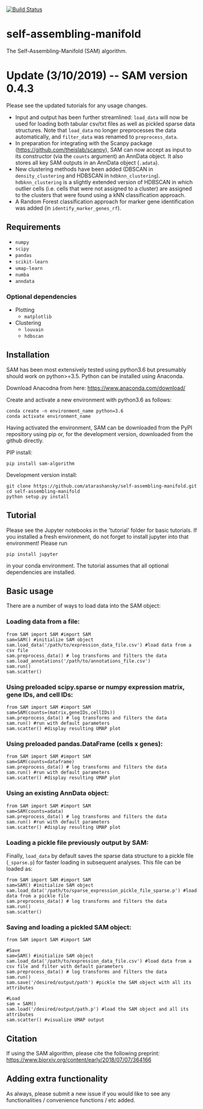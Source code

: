 [![Build Status](https://travis-ci.com/atarashansky/self-assembling-manifold.svg?branch=master)](https://travis-ci.com/atarashansky/self-assembling-manifold)

# self-assembling-manifold
The Self-Assembling-Manifold (SAM) algorithm.

# Update (3/10/2019) -- SAM version 0.4.3

Please see the updated tutorials for any usage changes.

- Input and output has been further streamlined: `load_data` will now be used for loading both tabular csv/txt files as well as pickled sparse data structures. Note that `load_data` no longer preprocesses the data automatically, and `filter_data` was renamed to `preprocess_data`.
- In preparation for integrating with the Scanpy package (https://github.com/theislab/scanpy), SAM can now accept as input to its constructor (via the `counts` argument) an AnnData object. It also stores all key SAM outputs in an AnnData object (`.adata`).
- New clustering methods have been added (DBSCAN in `density_clustering` and HDBSCAN in `hdbknn_clustering`). `hdbknn_clustering` is a slightly extended version of HDBSCAN in which outlier cells (i.e. cells that were not assigned to a cluster) are assigned to the clusters that were found using a kNN classification approach.
- A Random Forest classification approach for marker gene identification was added (in `identify_marker_genes_rf`).


## Requirements
 - `numpy`
 - `scipy`
 - `pandas`
 - `scikit-learn`
 - `umap-learn`
 - `numba`
 - `anndata`

### Optional dependencies
 - Plotting
   - `matplotlib`
 - Clustering
   - `louvain`
   - `hdbscan`

## Installation
SAM has been most extensively tested using python3.6 but presumably should work on python>=3.5. Python can be installed using Anaconda.

Download Anacodna from here:
    https://www.anaconda.com/download/

Create and activate a new environment with python3.6 as follows:
```
conda create -n environment_name python=3.6
conda activate environment_name
```

Having activated the environment, SAM can be downloaded from the PyPI repository using pip or, for the development version, downloaded from the github directly.

PIP install:
```
pip install sam-algorithm
```

Development version install:
```
git clone https://github.com/atarashansky/self-assembling-manifold.git
cd self-assembling-manifold
python setup.py install
```

## Tutorial
Please see the Jupyter notebooks in the 'tutorial' folder for basic tutorials. If you installed a fresh environment, do not forget to install jupyter into that environment! Please run
```
pip install jupyter
```
in your conda environment. The tutorial assumes that all optional dependencies are installed.

## Basic usage

There are a number of ways to load data into the SAM object:

### Loading data from a file:
```
from SAM import SAM #import SAM
sam=SAM() #initialize SAM object
sam.load_data('/path/to/expression_data_file.csv') #load data from a csv file
sam.preprocess_data() # log transforms and filters the data
sam.load_annotations('/path/to/annotations_file.csv')
sam.run()
sam.scatter()
```

### Using preloaded scipy.sparse or numpy expression matrix, gene IDs, and cell IDs:
```
from SAM import SAM #import SAM
sam=SAM(counts=(matrix,geneIDs,cellIDs))
sam.preprocess_data() # log transforms and filters the data
sam.run() #run with default parameters
sam.scatter() #display resulting UMAP plot
```
### Using preloaded pandas.DataFrame (cells x genes):
```
from SAM import SAM #import SAM
sam=SAM(counts=dataframe)
sam.preprocess_data() # log transforms and filters the data
sam.run() #run with default parameters
sam.scatter() #display resulting UMAP plot
```

### Using an existing AnnData object:
```
from SAM import SAM #import SAM
sam=SAM(counts=adata)
sam.preprocess_data() # log transforms and filters the data
sam.run() #run with default parameters
sam.scatter() #display resulting UMAP plot
```

### Loading a pickle file previously output by SAM: 

Finally, `load_data` by default saves the sparse data structure to a pickle file (`_sparse.p`) for faster loading in subsequent analyses. This file can be loaded as:

```
from SAM import SAM #import SAM
sam=SAM() #initialize SAM object
sam.load_data('/path/to/sparse_expression_pickle_file_sparse.p') #load data from a pickle file
sam.preprocess_data() # log transforms and filters the data
sam.run()
sam.scatter()
```

### Saving and loading a pickled SAM object:
```
from SAM import SAM #import SAM

#Save
sam=SAM() #initialize SAM object
sam.load_data('/path/to/expression_data_file.csv') #load data from a csv file and filter with default parameters
sam.preprocess_data() # log transforms and filters the data
sam.run()
sam.save('/desired/output/path') #pickle the SAM object with all its attributes

#Load
sam = SAM()
sam.load('/desired/output/path.p') #load the SAM object and all its attributes
sam.scatter() #visualize UMAP output
```
## Citation
If using the SAM algorithm, please cite the following preprint:
https://www.biorxiv.org/content/early/2018/07/07/364166

## Adding extra functionality
As always, please submit a new issue if you would like to see any functionalities / convenience functions / etc added.
